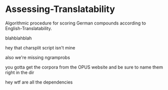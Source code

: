 # Assessing-Translatability
Algorithmic procedure for scoring German compounds according to English-Translatability.

blahblahblah

hey that charsplit script isn't mine

also we're missing ngramprobs


you gotta get the corpora from the OPUS website and be sure to name them right in the dir

hey wtf are all the dependencies
